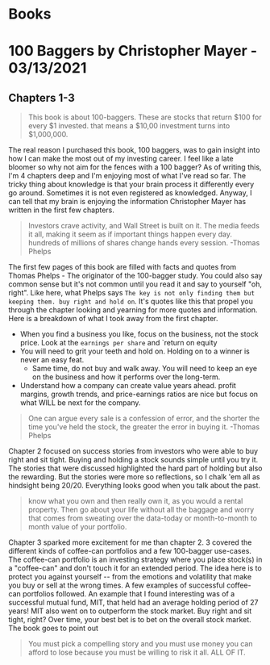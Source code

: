 # Books

# 100 Baggers by Christopher Mayer - 03/13/2021

## Chapters 1-3

> This book is about 100-baggers. These are stocks that return $100 for every $1 invested. that means a $10,00 investment turns into $1,000,000.

The real reason I purchased this book, 100 baggers, was to gain insight into how I can make the most out of my investing career. I feel like a late bloomer so why not aim for the fences with a 100 bagger? As of writing this, I'm 4 chapters deep and I'm enjoying most of what I've read so far. The tricky thing about knowledge is that your brain process it differently every go around. Sometimes it is not even registered as knowledged. Anyway, I can tell that my brain is enjoying the information Christopher Mayer has written in the first few chapters.

> Investors crave activity, and Wall Street is built on it. The media feeds it all, making it seem as if important things happen every day. hundreds of millions of shares change hands every session. -Thomas Phelps 

The first few pages of this book are filled with facts and quotes from Thomas Phelps - The originator of the 100-bagger study. You could also say common sense but it's not common until you read it and say to yourself "oh, right". Like here, what Phelps says `The key is not only finding them but keeping them. buy right and hold on`. It's quotes like this that propel you through the chapter looking and yearning for more quotes and information. Here is a breakdown of what I took away from the first chapter. 

* When you find a business you like, focus on the business, not the stock price. Look at the `earnings per share` and `return on equity
* You will need to grit your teeth and hold on. Holding on to a winner is never an easy feat.
  * Same time, do not buy and walk away. You will need to keep an eye on the business and how it performs over the long-term. 
* Understand how a company can create value years ahead. profit margins, growth trends, and price-earnings ratios are nice but focus on what WILL be next for the company.

> One can argue every sale is a confession of error, and the shorter the time you've held the stock, the greater the error in buying it. -Thomas Phelps

Chapter 2 focused on success stories from investors who were able to buy right and sit tight. Buying and holding a stock sounds simple until you try it. The stories that were discussed highlighted the hard part of holding but also the rewarding. But the stories were more so reflections, so I chalk 'em all as hindsight being 20/20. Everything looks good when you talk about the past. 

> know what you own and then really own it, as you would a rental property. Then go about your life without all the baggage and worry that comes from sweating over the data-today or month-to-month to month value of your portfolio. 

Chapter 3 sparked more excitement for me than chapter 2. 3 covered the different kinds of coffee-can portfolios and a few 100-bagger use-cases. The coffee-can portfolio is an investing strategy where you place stock(s) in a "coffee-can" and don't touch it for an extended period. The idea here is to protect you against yourself -- from the emotions and volatility that make you buy or sell at the wrong times. A few examples of successful coffee-can portfolios followed. An example that I found interesting was of a successful mutual fund, MIT, that held had an average holding period of 27 years! MIT also went on to outperform the stock market. Buy right and sit tight, right? Over time, your best bet is to bet on the overall stock market. The book goes to point out 

> You must pick a compelling story and you must use money you can afford to lose because you must be willing to risk it all. ALL OF IT.


